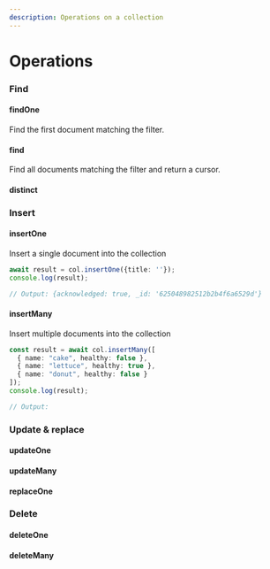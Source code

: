 ```yaml
---
description: Operations on a collection
---
```


# Operations

### Find

#### findOne

Find the first document matching the filter.

#### find

Find all documents matching the filter and return a cursor.

#### distinct

### Insert

#### insertOne

Insert a single document into the collection

```typescript
await result = col.insertOne({title: ''});
console.log(result);

// Output: {acknowledged: true, _id: '625048982512b2b4f6a6529d'}
```

#### insertMany

Insert multiple documents into the collection

```typescript
const result = await col.insertMany([
  { name: "cake", healthy: false },
  { name: "lettuce", healthy: true },
  { name: "donut", healthy: false }
]);
console.log(result);

// Output:
```

### Update & replace

#### updateOne

#### updateMany

#### replaceOne

### Delete

#### deleteOne

#### deleteMany

